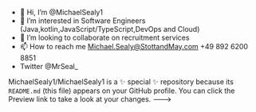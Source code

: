 - 👋 Hi, I’m @MichaelSealy1
- 👀 I’m interested in Software Engineers (Java,kotlin,JavaScript/TypeScript,DevOps and Cloud)
- 💞️ I’m looking to collaborate on recruitment services
- 📫 How to reach me Michael.Sealy@StottandMay.com +49 892 6200 8851
- Twitter @MrSeal_

MichaelSealy1/MichaelSealy1 is a ✨ special ✨ repository because its `README.md` (this file) appears on your GitHub profile.
You can click the Preview link to take a look at your changes.
--->
